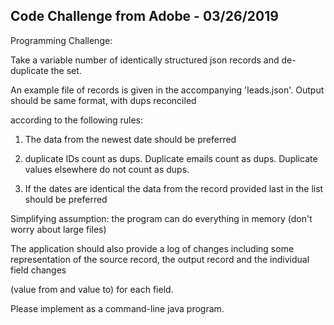 ## Code Challenge from Adobe - 03/26/2019

Programming Challenge:



Take a variable number of identically structured json records and de-duplicate the set.



An example file of records is given in the accompanying 'leads.json'. Output should be same format, with dups reconciled 

according to the following rules:



1. The data from the newest date should be preferred

2. duplicate IDs count as dups. Duplicate emails count as dups. Duplicate values elsewhere do not count as dups.

3. If the dates are identical the data from the record provided last in the list should be preferred



Simplifying assumption: the program can do everything in memory (don't worry about large files)



The application should also provide a log of changes including some representation of the source record, the output record and the individual field changes 

(value from and value to) for each field.



Please implement as a command-line java program.

